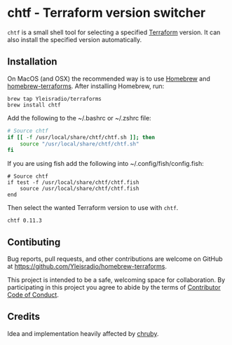 # chtf - Terraform version switcher

`chtf` is a small shell tool for selecting a specified [Terraform](https://www.terraform.io/) version. It can also install the specified version automatically.

## Installation

On MacOS (and OSX) the recommended way is to use [Homebrew](https://brew.sh/) and [homebrew-terraforms](https://github.com/Yleisradio/homebrew-terraforms).
After installing Homebrew, run:

    brew tap Yleisradio/terraforms
    brew install chtf

Add the following to the ~/.bashrc or ~/.zshrc file:

```bash
# Source chtf
if [[ -f /usr/local/share/chtf/chtf.sh ]]; then
    source "/usr/local/share/chtf/chtf.sh"
fi
```

If you are using fish add the following into ~/.config/fish/config.fish:

```fish
# Source chtf
if test -f /usr/local/share/chtf/chtf.fish
    source /usr/local/share/chtf/chtf.fish
end
```

Then select the wanted Terraform version to use with `chtf`.

    chtf 0.11.3

## Contibuting

Bug reports, pull requests, and other contributions are welcome on GitHub at https://github.com/Yleisradio/homebrew-terraforms.

This project is intended to be a safe, welcoming space for collaboration. By participating in this project you agree to abide by the terms of [Contributor Code of Conduct](CODE_OF_CONDUCT.md).

## Credits

Idea and implementation heavily affected by [chruby](https://github.com/postmodern/chruby).
